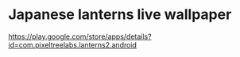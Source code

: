Japanese lanterns live wallpaper
================================

https://play.google.com/store/apps/details?id=com.pixeltreelabs.lanterns2.android
